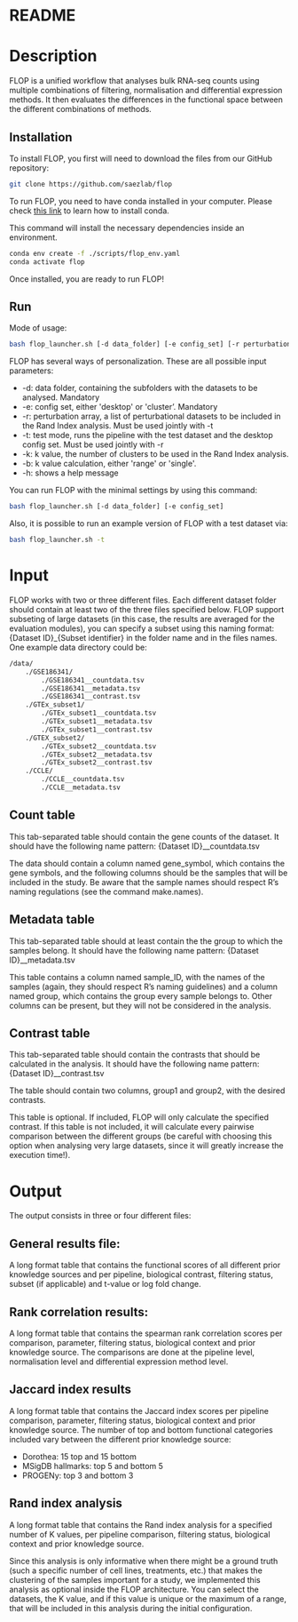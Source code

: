 # README

# Description

FLOP is a unified workflow that analyses bulk RNA-seq counts using multiple combinations of filtering, normalisation and differential expression methods. It then evaluates the differences in the functional space between the different combinations of methods. 

## Installation

To install FLOP, you first will need to download the files from our GitHub repository:

```bash
git clone https://github.com/saezlab/flop
```

To run FLOP, you need to have conda installed in your computer. Please check [this link](https://conda.io/projects/conda/en/latest/user-guide/install/index.html) to learn how to install conda.

This command will install the necessary dependencies inside an environment.

```bash
conda env create -f ./scripts/flop_env.yaml
conda activate flop
```

Once installed, you are ready to run FLOP!

## Run

Mode of usage:

```bash
bash flop_launcher.sh [-d data_folder] [-e config_set] [-r perturbation_array] [-k k_val] [-b k_type] [-t] [-h]
```

FLOP has several ways of personalization. These are all possible input parameters:

- -d: data folder, containing the subfolders with the datasets to be analysed. Mandatory
- -e: config set, either 'desktop' or 'cluster’. Mandatory
- -r: perturbation array, a list of perturbational datasets to be included in the Rand Index analysis. Must be used jointly with -t
- -t: test mode, runs the pipeline with the test dataset and the desktop config set. Must be used jointly with -r
- -k: k value, the number of clusters to be used in the Rand Index analysis.
- -b: k value calculation, either 'range' or 'single'.
- -h: shows a help message

You can run FLOP with the minimal settings by using this command:

```bash
bash flop_launcher.sh [-d data_folder] [-e config_set]
```

Also, it is possible to run an example version of FLOP with a test dataset via:

```bash
bash flop_launcher.sh -t
```

# Input

FLOP works with two or three different files. Each different dataset folder should contain at least two of the three files specified below. FLOP support subseting of large datasets (in this case, the results are averaged for the evaluation modules), you can specify a subset using this naming format: {Dataset ID}_{Subset identifier} in the folder name and in the files names. One example data directory could be:

```bash
/data/
	./GSE186341/
		./GSE186341__countdata.tsv
		./GSE186341__metadata.tsv
		./GSE186341__contrast.tsv
	./GTEx_subset1/
		./GTEx_subset1__countdata.tsv
		./GTEx_subset1__metadata.tsv
		./GTEx_subset1__contrast.tsv
	./GTEX_subset2/
		./GTEx_subset2__countdata.tsv
		./GTEx_subset2__metadata.tsv
		./GTEx_subset2__contrast.tsv
	./CCLE/
		./CCLE__countdata.tsv
		./CCLE__metadata.tsv
```

## Count table

This tab-separated table should contain the gene counts of the dataset. It should have the following name pattern: {Dataset ID}__countdata.tsv 

The data should contain a column named gene_symbol, which contains the gene symbols, and the following columns should be the samples that will be included in the study. Be aware that the sample names should respect R’s naming regulations (see the command make.names). 

## Metadata table

This tab-separated table should at least contain the the group to which the samples belong. It should have the following name pattern: {Dataset ID}__metadata.tsv 

This table contains a column named sample_ID, with the names of the samples (again, they should respect R’s naming guidelines) and a column named group, which contains the group every sample belongs to. Other columns can be present, but they will not be considered in the analysis.

## Contrast table

This tab-separated table should contain the contrasts that should be calculated in the analysis. It should have the following name pattern: {Dataset ID}__contrast.tsv 

The table should contain two columns, group1 and group2, with the desired contrasts.

This table is optional. If included, FLOP will only calculate the specified contrast. If this table is not included, it will calculate every pairwise comparison between the different groups (be careful with choosing this option when analysing very large datasets, since it will greatly increase the execution time!).

# Output

The output consists in three or four different files:

## General results file:

A long format table that contains the functional scores of all different prior knowledge sources and per pipeline, biological contrast, filtering status, subset (if applicable) and t-value or log fold change.

## Rank correlation results:

A long format table that contains the spearman rank correlation scores per comparison, parameter, filtering status, biological context and prior knowledge source. The comparisons are done at the pipeline level, normalisation level and differential expression method level.

## Jaccard index results

A long format table that contains the Jaccard index scores per pipeline comparison, parameter, filtering status, biological context and prior knowledge source. The number of top and bottom functional categories included vary between the different prior knowledge source:

- Dorothea: 15 top and 15 bottom
- MSigDB hallmarks: top 5 and bottom 5
- PROGENy: top 3 and bottom 3

## Rand index analysis

A long format table that contains the Rand index analysis for a specified number of K values, per pipeline comparison, filtering status, biological context and prior knowledge source.

Since this analysis is only informative when there might be a ground truth (such a specific number of cell lines, treatments, etc.) that makes the clustering of the samples important for a study, we implemented this analysis as optional inside the FLOP architecture. You can select the datasets, the K value, and if this value is unique or the maximum of a range, that will be included in this analysis during the initial configuration.
